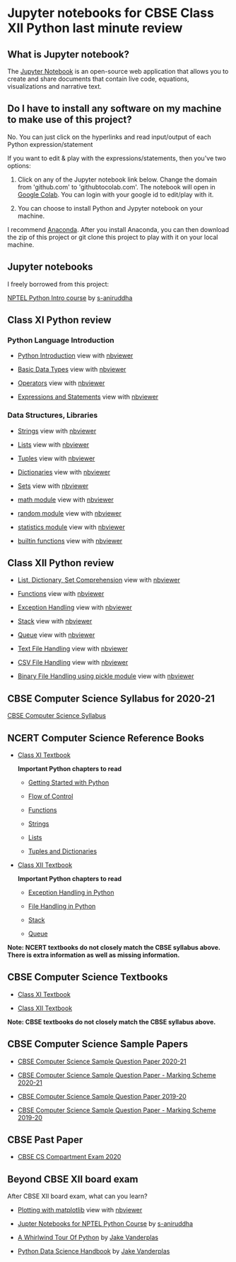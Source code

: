 # Jupyter notebooks for CBSE Class XII Python last minute review

## What is Jupyter notebook?

The [Jupyter Notebook](https://jupyter.org/) is an open-source web application that allows you to create and share documents 
that contain live code, equations, visualizations and narrative text.

## Do I have to install any software on my machine to make use of this project?

No. You can just click on the hyperlinks and read input/output of each Python expression/statement

If you want to edit & play with the expressions/statements, then you've two options:

1. Click on any of the Jupyter notebook link below. Change the domain from 'github.com' to 'githubtocolab.com'. 
The notebook will open in [Google Colab](https://colab.research.google.com). You can login with your google id to edit/play
with it.

2. You can choose to install Python and Jypyter notebook on your machine.

I recommend [Anaconda](https://www.anaconda.com/products/individual). After you install Anaconda, you can then download
the zip of this project or git clone this project to play with it on your local machine.

## Jupyter notebooks

I freely borrowed from this project:

[NPTEL Python Intro course](https://github.com/s-aniruddha/Programming-Data-Structures-and-Algorithms-Using-Python-NPTEL)
by [s-aniruddha](https://github.com/s-aniruddha)

## Class XI Python review

### Python Language Introduction

* [Python Introduction](python_introduction.ipynb) view with [nbviewer](https://nbviewer.jupyter.org/github/sundararajana/CBSE_XII_Python/blob/main/python_introduction.ipynb)

* [Basic Data Types](basic_data_types.ipynb) view with [nbviewer](https://nbviewer.jupyter.org/github/sundararajana/CBSE_XII_Python/blob/main/basic_data_types.ipynb)

* [Operators](operators.ipynb) view with [nbviewer](https://nbviewer.jupyter.org/github/sundararajana/CBSE_XII_Python/blob/main/operators.ipynb)

* [Expressions and Statements](expressions_and_statements.ipynb) view with [nbviewer](https://nbviewer.jupyter.org/github/sundararajana/CBSE_XII_Python/blob/main/expressions_and_statements.ipynb)

### Data Structures, Libraries

* [Strings](string.ipynb) view with [nbviewer](https://nbviewer.jupyter.org/github/sundararajana/CBSE_XII_Python/blob/main/string.ipynb)

* [Lists](list.ipynb) view with [nbviewer](https://nbviewer.jupyter.org/github/sundararajana/CBSE_XII_Python/blob/main/list.ipynb)

* [Tuples](tuple.ipynb) view with [nbviewer](https://nbviewer.jupyter.org/github/sundararajana/CBSE_XII_Python/blob/main/tuple.ipynb)

* [Dictionaries](dictionary.ipynb) view with [nbviewer](https://nbviewer.jupyter.org/github/sundararajana/CBSE_XII_Python/blob/main/dictionary.ipynb)

* [Sets](set.ipynb) view with [nbviewer](https://nbviewer.jupyter.org/github/sundararajana/CBSE_XII_Python/blob/main/set.ipynb)

* [math module](math_module.ipynb) view with [nbviewer](https://nbviewer.jupyter.org/github/sundararajana/CBSE_XII_Python/blob/main/math_module.ipynb)

* [random module](random_module.ipynb) view with [nbviewer](https://nbviewer.jupyter.org/github/sundararajana/CBSE_XII_Python/blob/main/random_module.ipynb)

* [statistics module](statistics_module.ipynb) view with [nbviewer](https://nbviewer.jupyter.org/github/sundararajana/CBSE_XII_Python/blob/main/statistics_module.ipynb)

* [builtin functions](builtin_functions.ipynb) view with [nbviewer](https://nbviewer.jupyter.org/github/sundararajana/CBSE_XII_Python/blob/main/builtin_functions.ipynb)

## Class XII Python review

* [List, Dictionary, Set Comprehension](list_dict_set_comprehension.ipynb) view with [nbviewer](https://nbviewer.jupyter.org/github/sundararajana/CBSE_XII_Python/blob/main/list_dict_set_comprehension.ipynb)

* [Functions](functions.ipynb) view with [nbviewer](https://nbviewer.jupyter.org/github/sundararajana/CBSE_XII_Python/blob/main/functions.ipynb)

* [Exception Handling](exception_handling.ipynb) view with [nbviewer](https://nbviewer.jupyter.org/github/sundararajana/CBSE_XII_Python/blob/main/exception_handling.ipynb)

* [Stack](stacks.ipynb) view with [nbviewer](https://nbviewer.jupyter.org/github/sundararajana/CBSE_XII_Python/blob/main/stacks.ipynb)

* [Queue](queues.ipynb) view with [nbviewer](https://nbviewer.jupyter.org/github/sundararajana/CBSE_XII_Python/blob/main/queues.ipynb)

* [Text File Handling](text_file_handling.ipynb) view with [nbviewer](https://nbviewer.jupyter.org/github/sundararajana/CBSE_XII_Python/blob/main/text_file_handling.ipynb)

* [CSV File Handling](csv_file_handling.ipynb) view with [nbviewer](https://nbviewer.jupyter.org/github/sundararajana/CBSE_XII_Python/blob/main/csv_file_handling.ipynb)

* [Binary File Handling using pickle module](pickle.ipynb) view with [nbviewer](https://nbviewer.jupyter.org/github/sundararajana/CBSE_XII_Python/blob/main/pickle.ipynb)

## CBSE Computer Science Syllabus for 2020-21

[CBSE Computer Science Syllabus](http://cbseacademic.nic.in/web_material/CurriculumMain21/revisedsyllabi/SrSecondary/REVISEDComputer_Science_Sr.Sec_2020-21.pdf)

## NCERT Computer Science Reference Books

* [Class XI Textbook](https://ncert.nic.in/textbook.php?kecs1=0-11)

    **Important Python chapters to read**

    * [Getting Started with Python](https://ncert.nic.in/textbook.php?kecs1=5-11)

    * [Flow of Control](https://ncert.nic.in/textbook.php?kecs1=6-11)

    * [Functions](https://ncert.nic.in/textbook.php?kecs1=7-11)

    * [Strings](https://ncert.nic.in/textbook.php?kecs1=8-11)

    * [Lists](https://ncert.nic.in/textbook.php?kecs1=9-11)

    * [Tuples and Dictionaries](https://ncert.nic.in/textbook.php?kecs1=10-11)


* [Class XII Textbook](https://ncert.nic.in/textbook.php?lecs1=0-13)

    **Important Python chapters to read**

    * [Exception Handling in Python](https://ncert.nic.in/textbook.php?lecs1=1-13)

    * [File Handling in Python](https://ncert.nic.in/textbook.php?lecs1=2-13)

    * [Stack](https://ncert.nic.in/textbook.php?lecs1=3-13)

    * [Queue](https://ncert.nic.in/textbook.php?lecs1=4-13)


**Note: NCERT textbooks do not closely match the CBSE syllabus above. There is extra information as well as missing information.**


## CBSE Computer Science Textbooks

* [Class XI Textbook](http://cbseacademic.nic.in/web_material/doc/cs/1_Computer-Science-Python-Book-Class-XI.pdf)

* [Class XII Textbook](http://cbseacademic.nic.in/web_material/doc/cs/2_Computer_Science_Python_ClassXII.pdf)

**Note: CBSE textbooks do not closely match the CBSE syllabus above.**

## CBSE Computer Science Sample Papers

* [CBSE Computer Science Sample Question Paper 2020-21](http://cbseacademic.nic.in/web_material/SQP/ClassXII_2020_21/ComputerScience-SQP.pdf)

* [CBSE Computer Science Sample Question Paper - Marking Scheme 2020-21](http://cbseacademic.nic.in/web_material/SQP/ClassXII_2020_21/ComputerScience-MS.pdf)

* [CBSE Computer Science Sample Question Paper 2019-20](http://cbseacademic.nic.in/web_material/SQP/ClassXII_2019_20/ComputerScience_SQP.pdf)

* [CBSE Computer Science Sample Question Paper - Marking Scheme 2019-20](http://cbseacademic.nic.in/web_material/SQP/ClassXII_2019_20/ComputerScience_MS.pdf)

## CBSE Past Paper

* [CBSE CS Compartment Exam 2020](https://www.cbse.gov.in/cbsenew/question-paper/2020-comptt/XII/CS.pdf)


## Beyond CBSE XII board exam

After CBSE XII board exam, what can you learn?

* [Plotting with matplotlib](matplotlib_introduction.ipynb) view with [nbviewer](https://nbviewer.jupyter.org/github/sundararajana/CBSE_XII_Python/blob/main/matplotlib_introduction.ipynb)

* [Jupter Notebooks for NPTEL Python Course](https://github.com/s-aniruddha/Programming-Data-Structures-and-Algorithms-Using-Python-NPTEL) by [s-aniruddha](https://github.com/s-aniruddha)

* [A Whirlwind Tour Of Python](https://github.com/jakevdp/WhirlwindTourOfPython)
by [Jake Vanderplas](https://github.com/jakevdp)

* [Python Data Science Handbook](https://github.com/jakevdp/PythonDataScienceHandbook) by [Jake Vanderplas](https://github.com/jakevdp)

